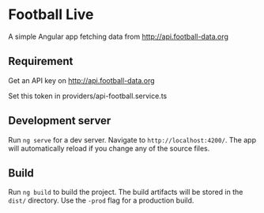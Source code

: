 # Football Live

A simple Angular app fetching data from http://api.football-data.org

## Requirement

Get an API key on http://api.football-data.org

Set this token in providers/api-football.service.ts

## Development server

Run `ng serve` for a dev server. Navigate to `http://localhost:4200/`. The app will automatically reload if you change any of the source files.

## Build

Run `ng build` to build the project. The build artifacts will be stored in the `dist/` directory. Use the `-prod` flag for a production build.
